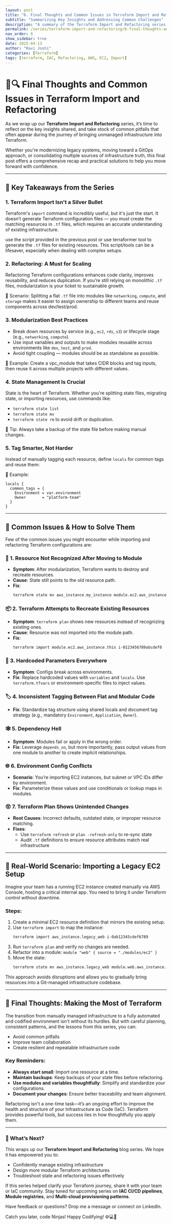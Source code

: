 ```yaml
---
layout: post
title: "6. Final Thoughts and Common Issues in Terraform Import and Refactoring"
subtitle: "Summarizing Key Insights and Addressing Common Challenges"
description: "A summary of the Terraform Import and Refactoring series, along with common issues and solutions to help you streamline your infrastructure management."
permalink: /series/terraform-import-and-refactoring/6-final-thoughts-and-common-issues
nav_order: 6
show_sidebar: true
date: 2025-04-13
author: "Ravi Joshi"
categories: [Terraform]
tags: [terraform, IAC, Refactoring, AWS, EC2, Import]
---
```


# 🎯🔍 Final Thoughts and Common Issues in Terraform Import and Refactoring 

As we wrap up our **Terraform Import and Refactoring** series, it’s time to reflect on the key insights shared, and take stock of common pitfalls that often appear during the journey of bringing unmanaged infrastructure into Terraform.

Whether you're modernizing legacy systems, moving toward a GitOps approach, or consolidating multiple sources of infrastructure truth, this final post offers a comprehensive recap and practical solutions to help you move forward with confidence.

---

## 🧠 Key Takeaways from the Series

### 1. **Terraform Import Isn't a Silver Bullet**
Terraform's `import` command  is incredibly useful, but it's just the start. It doesn’t generate Terraform configuration files — you must create the matching resources in `.tf` files, which requires an accurate understanding of existing infrastructure.

use the script provided in the previous post or use terraformer tool to generate the `.tf` files for existing resources. This script/tools can be a lifesaver, especially when dealing with complex setups.

### 2. **Refactoring: A Must for Scaling**
Refactoring Terraform configurations enhances code clarity, improves reusability, and reduces duplication. If you’re still relying on monolithic `.tf` files, modularization is your ticket to sustainable growth.

📘 Scenario: Splitting a flat `.tf` file into modules like `networking`, `compute`, and `storage` makes it easier to assign ownership to different teams and reuse components across dev/test/prod.

### 3. **Modularization Best Practices**
- Break down resources by service (e.g., `ec2`, `rds`, `s3`) or lifecycle stage (e.g., `networking`, `compute`).
- Use input variables and outputs to make modules reusable across environments like `dev`, `test`, and `prod`.
- Avoid tight coupling — modules should be as standalone as possible.

 📘 Example: Create a vpc_module that takes CIDR blocks and tag inputs, then reuse it across multiple projects with different values.

### 4. **State Management Is Crucial**
State is the heart of Terraform. Whether you're splitting state files, migrating state, or importing resources, use commands like:
- `terraform state list`
- `terraform state mv`
- `terraform state rm`
to avoid drift or duplication.

📘 Tip: Always take a backup of the state file before making manual changes.

### 5. **Tag Smarter, Not Harder**
Instead of manually tagging each resource, define `locals` for common tags and reuse them:

📘 Example:
```hcl
locals {
  common_tags = {
    Environment = var.environment
    Owner       = "platform-team"
  }
}
```

---

## 🧩 Common Issues & How to Solve Them
Few of the common issues you might encounter while importing and refactoring Terraform configurations are:

### 🔄 1. **Resource Not Recognized After Moving to Module**
- **Symptom**: After modularization, Terraform wants to destroy and recreate resources.
- **Cause**: State still points to the old resource path.
- **Fix**:
  ```bash
  terraform state mv aws_instance.my_instance module.ec2.aws_instance.this
  ```

### 📦 2. **Terraform Attempts to Recreate Existing Resources**
- **Symptom**: `terraform plan` shows new resources instead of recognizing existing ones.
- **Cause**: Resource was not imported into the module path.
- **Fix**:
  ```bash
  terraform import module.ec2.aws_instance.this i-0123456789abcdef0
  ```

### 🧱 3. **Hardcoded Parameters Everywhere**
- **Symptom**: Configs break across environments.
- **Fix**: Replace hardcoded values with `variables` and `locals`. Use `terraform.tfvars` or environment-specific files to inject values.

### 🏷️ 4. **Inconsistent Tagging Between Flat and Modular Code**
- **Fix**: Standardize tag structure using shared locals and document tag strategy (e.g., mandatory `Environment`, `Application`, `Owner`).

### 🕸️ 5. **Dependency Hell**
- **Symptom**: Modules fail or apply in the wrong order.
- **Fix**: Leverage `depends_on`, but more importantly, pass output values from one module to another to create implicit relationships.

### 🌐 6. **Environment Config Conflicts**
- **Scenario**: You’re importing EC2 instances, but subnet or VPC IDs differ by environment.
- **Fix**: Parameterize these values and use conditionals or lookup maps in modules.

### 😵 7. **Terraform Plan Shows Unintended Changes**
- **Root Causes**: Incorrect defaults, outdated state, or improper resource matching.
- **Fixes**:
  - Use `terraform refresh` or `plan -refresh-only` to re-sync state
  - Audit `.tf` definitions to ensure resource attributes match real infrastructure

---

## 🚀 Real-World Scenario: Importing a Legacy EC2 Setup

Imagine your team has a running EC2 instance created manually via AWS Console, hosting a critical internal app. You need to bring it under Terraform control without downtime.

### Steps:
1. Create a minimal EC2 resource definition that mirrors the existing setup.
2. Use `terraform import` to map the instance:
   ```bash
   terraform import aws_instance.legacy_web i-0ab12345cdef6789
   ```
3. Run `terraform plan` and verify no changes are needed.
4. Refactor into a module: `module "web" { source = "./modules/ec2" }`
5. Move the state:
   ```bash
   terraform state mv aws_instance.legacy_web module.web.aws_instance.this
   ```

This approach avoids disruptions and allows you to gradually bring resources into a Git-managed infrastructure codebase.

---

## 📌 Final Thoughts: Making the Most of Terraform

The transition from manually managed infrastructure to a fully automated and codified environment isn't without its hurdles. But with careful planning, consistent patterns, and the lessons from this series, you can:

- Avoid common pitfalls  
- Improve team collaboration  
- Create resilient and repeatable infrastructure code  

### Key Reminders:
- **Always start small**: Import one resource at a time.  
- **Maintain backups**: Keep backups of your state files before refactoring.  
- **Use modules and variables thoughtfully**: Simplify and standardize your configurations.  
- **Document your changes**: Ensure better traceability and team alignment.  

Refactoring isn't a one-time task—it’s an ongoing effort to improve the health and structure of your Infrastructure as Code (IaC). Terraform provides powerful tools, but success lies in how thoughtfully you apply them.

---

### 🌱 What’s Next?

This wraps up our **Terraform Import and Refactoring** blog series. We hope it has empowered you to:

- Confidently manage existing infrastructure  
- Design more modular Terraform architectures  
- Troubleshoot state and refactoring issues effectively  

If this series helped clarify your Terraform journey, share it with your team or IaC community. Stay tuned for upcoming series on **IAC CI/CD pipelines**, **Module registries**, and **Multi-cloud provisioning patterns**.

Have feedback or questions? Drop me a message or connect on LinkedIn.

Catch you later, code Ninjas! Happy Codifying! ⚙️💻🚀


